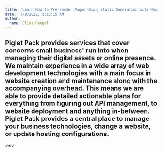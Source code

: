 ```yaml
---
title: 'Learn How to Pre-render Pages Using Static Generation with Next.js'
date: '7/9/2022, 3:16:15 AM'
author:
  name: Elias Rangel
---
```


## Piglet Pack provides services that cover concerns small business' run into when managing their digital assets or online presence. We maintain experience in a wide array of web development technologies with a main focus in website creation and maintenance along with the accompanying overhead. This means we are able to provide detailed actionable plans for everything from figuring out API management, to website deployment and anything in-between. Piglet Pack provides a central place to manage your business technologies, change a website, or update hosting configurations.
.env